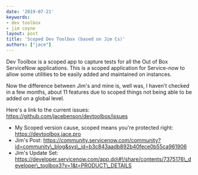 ```yaml
---
date: '2019-07-21'
keywords:
- dev toolbox
- jim coyne
layout: post
title: 'Scoped Dev Toolbox (based on Jim Cs)'
authors: ["jace"]
---
```


Dev Toolbox is a scoped app to capture tests for all the Out of Box
ServiceNow applications. This is a scoped application for Service-now to
allow some utilities to be easily added and maintained on instances.

Now the difference between Jim's and mine is, well was, I haven't
checked in a few months, about 11 features due to scoped things not
being able to be added on a global level.

Here's a link to the current issues:
https://github.com/jacebenson/devtoolbox/issues

-   My Scoped version cause, scoped means you're protected right:
    https://devtoolbox.jace.pro
-   Jim's Post:
    https://community.servicenow.com/community?id=community\_blog&sys\_id=b3c843aadb892b40fece0b55ca961906
-   Jim's Update Set:
    https://developer.servicenow.com/app.do\#!/share/contents/7375176\_developer\_toolbox3?v=1&t=PRODUCT\_DETAILS
